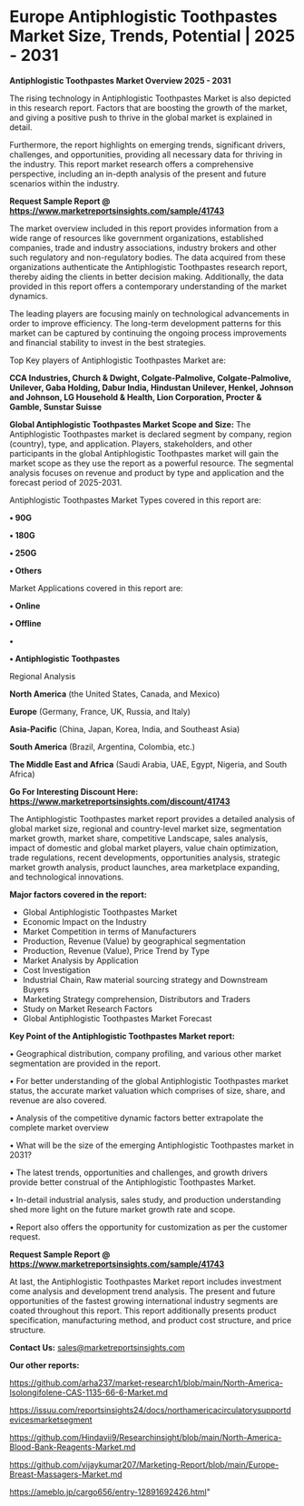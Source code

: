# Europe Antiphlogistic Toothpastes Market Size, Trends, Potential | 2025 - 2031

<Strong> Antiphlogistic Toothpastes Market Overview 2025 - 2031</strong>

The rising technology in Antiphlogistic Toothpastes Market is also depicted in this research report. Factors that are boosting the growth of the market, and giving a positive push to thrive in the global market is explained in detail.

Furthermore, the report highlights on emerging trends, significant drivers, challenges, and opportunities, providing all necessary data for thriving in the industry. This report market research offers a comprehensive perspective, including an in-depth analysis of the present and future scenarios within the industry.

<strong>Request Sample Report @ <a href=https://www.marketreportsinsights.com/sample/41743>https://www.marketreportsinsights.com/sample/41743</a></strong>

The market overview included in this report provides information from a wide range of resources like government organizations, established companies, trade and industry associations, industry brokers and other such regulatory and non-regulatory bodies. The data acquired from these organizations authenticate the Antiphlogistic Toothpastes research report, thereby aiding the clients in better decision making. Additionally, the data provided in this report offers a contemporary understanding of the market dynamics.

The leading players are focusing mainly on technological advancements in order to improve efficiency. The long-term development patterns for this market can be captured by continuing the ongoing process improvements and financial stability to invest in the best strategies.

Top Key players of Antiphlogistic Toothpastes Market are:

<strong>CCA Industries, Church & Dwight, Colgate-Palmolive, Colgate-Palmolive, Unilever, Gaba Holding, Dabur India, Hindustan Unilever, Henkel, Johnson and Johnson, LG Household & Health, Lion Corporation, Procter & Gamble, Sunstar Suisse</strong>

<strong><b>Global Antiphlogistic Toothpastes Market Scope and Size:</b></strong>
The Antiphlogistic Toothpastes market is declared segment by company, region (country), type, and application. Players, stakeholders, and other participants in the global Antiphlogistic Toothpastes market will gain the market scope as they use the report as a powerful resource. The segmental analysis focuses on revenue and product by type and application and the forecast period of 2025-2031.

Antiphlogistic Toothpastes Market Types covered in this report are:

<strong>•  90G

•  180G

•  250G

•  Others</strong>

Market Applications covered in this report are:

<strong>•  Online

•  Offline

•  

•  Antiphlogistic Toothpastes</strong> 

Regional Analysis

<strong>North America</strong> (the United States, Canada, and Mexico)

<strong>Europe</strong> (Germany, France, UK, Russia, and Italy)

<strong>Asia-Pacific</strong> (China, Japan, Korea, India, and Southeast Asia)

<strong>South America</strong> (Brazil, Argentina, Colombia, etc.)

<strong>The Middle East and Africa</strong> (Saudi Arabia, UAE, Egypt, Nigeria, and South Africa)

<strong>Go For Interesting Discount Here: <a href=https://www.marketreportsinsights.com/discount/41743>https://www.marketreportsinsights.com/discount/41743</a></strong>

The Antiphlogistic Toothpastes market report provides a detailed analysis of global market size, regional and country-level market size, segmentation market growth, market share, competitive Landscape, sales analysis, impact of domestic and global market players, value chain optimization, trade regulations, recent developments, opportunities analysis, strategic market growth analysis, product launches, area marketplace expanding, and technological innovations.

<strong><b>Major factors covered in the report:</b></strong>
<ul>
  <li>Global Antiphlogistic Toothpastes Market </li>
  <li>Economic Impact on the Industry</li>
  <li>Market Competition in terms of Manufacturers</li>
  <li>Production, Revenue (Value) by geographical segmentation</li>
  <li>Production, Revenue (Value), Price Trend by Type</li>
  <li>Market Analysis by Application</li>
  <li>Cost Investigation</li>
  <li>Industrial Chain, Raw material sourcing strategy and Downstream Buyers</li>
  <li>Marketing Strategy comprehension, Distributors and Traders</li>
  <li>Study on Market Research Factors</li>
  <li>Global Antiphlogistic Toothpastes Market Forecast</li>
</ul>

<strong><b>Key Point of the Antiphlogistic Toothpastes Market report:</b></strong>

• Geographical distribution, company profiling, and various other market segmentation are provided in the report.

• For better understanding of the global Antiphlogistic Toothpastes market status, the accurate market valuation which comprises of size, share, and revenue are also covered.

• Analysis of the competitive dynamic factors better extrapolate the complete market overview

• What will be the size of the emerging Antiphlogistic Toothpastes market in 2031?

• The latest trends, opportunities and challenges, and growth drivers provide better construal of the Antiphlogistic Toothpastes Market.

• In-detail industrial analysis, sales study, and production understanding shed more light on the future market growth rate and scope.

• Report also offers the opportunity for customization as per the customer request.

<strong>Request Sample Report @ <a href=https://www.marketreportsinsights.com/sample/41743>https://www.marketreportsinsights.com/sample/41743</a></strong>

At last, the Antiphlogistic Toothpastes Market report includes investment come analysis and development trend analysis. The present and future opportunities of the fastest growing international industry segments are coated throughout this report. This report additionally presents product specification, manufacturing method, and product cost structure, and price structure.

<strong>Contact Us:</strong>
sales@marketreportsinsights.com

<strong>Our other reports:</strong>

<a href=https://github.com/arha237/market-research1/blob/main/North-America-Isolongifolene-CAS-1135-66-6-Market.md>https://github.com/arha237/market-research1/blob/main/North-America-Isolongifolene-CAS-1135-66-6-Market.md</a>

<a href=https://issuu.com/reportsinsights24/docs/northamericacirculatorysupportdevicesmarketsegment>https://issuu.com/reportsinsights24/docs/northamericacirculatorysupportdevicesmarketsegment</a>

<a href=https://github.com/Hindavii9/Researchinsight/blob/main/North-America-Blood-Bank-Reagents-Market.md>https://github.com/Hindavii9/Researchinsight/blob/main/North-America-Blood-Bank-Reagents-Market.md</a>

<a href=https://github.com/vijaykumar207/Marketing-Report/blob/main/Europe-Breast-Massagers-Market.md>https://github.com/vijaykumar207/Marketing-Report/blob/main/Europe-Breast-Massagers-Market.md</a>

<a href=https://ameblo.jp/cargo656/entry-12891692426.html>https://ameblo.jp/cargo656/entry-12891692426.html</a>"
